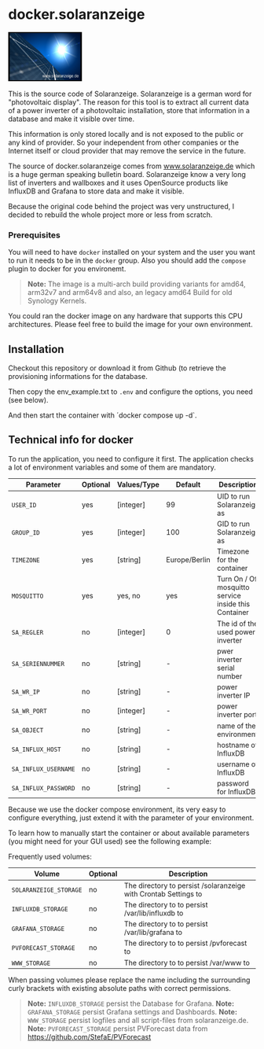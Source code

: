 # docker.solaranzeige
<img src="https://raw.githubusercontent.com/DeBaschdi/solar_config/master/solaranzeige/splash.png" height="100" width="150">

This is the source code of Solaranzeige. 
Solaranzeige is a german word for "photovoltaic display". 
The reason for this tool is to extract all current data of a power inverter of a photovoltaic installation, store that information in a database and make it visible over time.

This information is only stored locally and is not exposed to the public or any kind of provider. So your independent from other companies or the Internet itself or cloud provider that may remove the service in the future.

The source of docker.solaranzeige comes from www.solaranzeige.de which is a huge german speaking bulletin board. Solaranzeige know a very long list of inverters and wallboxes and it uses OpenSource products like InfluxDB and Grafana to store data and make it visible.

Because the original code behind the project was very unstructured, I decided to rebuild the whole project more or less from scratch.

### Prerequisites

You will need to have `docker` installed on your system and the user you want to run it needs to be in the `docker` group. 
Also you should add the `compose` plugin to docker for you environemt.

> **Note:** The image is a multi-arch build providing variants for amd64, arm32v7 and arm64v8 and also, an legacy amd64 Build for old Synology Kernels.

You could ran the docker image on any hardware that supports this CPU architectures. Please feel free to build the image for your own environment.

## Installation

Checkout this repository or download it from Github (to retrieve the provisioning informations for the database.

Then copy the env_example.txt to `.env` and configure the options, you need (see below).

And then start the container with ´docker compose up -d`.

## Technical info for docker

To run the application, you need to configure it first. The application checks a lot of environment variables and some of them are mandatory.

| Parameter | Optional | Values/Type | Default | Description |
| ---- | --- | --- | --- | --- |
| `USER_ID` | yes | [integer] | 99 | UID to run Solaranzeige as |
| `GROUP_ID` | yes | [integer] | 100 | GID to run Solaranzeige as |
| `TIMEZONE` | yes | [string] | Europe/Berlin | Timezone for the container |
| `MOSQUITTO` | yes | yes, no | yes | Turn On / Off mosquitto service inside this Container |
| `SA_REGLER` | no | [integer] | 0 | The id of the used power inverter | 
| `SA_SERIENNUMMER` | no | [string] | - | pwer inverter serial number | 
| `SA_WR_IP` | no | [string] | - | power inverter IP | 
| `SA_WR_PORT` | no | [integer] | - | power inverter port | 
| `SA_OBJECT` | no | [string] | - | name of the environment | 
| `SA_INFLUX_HOST` | no | [string] | - | hostname of InfluxDB | 
| `SA_INFLUX_USERNAME` | no | [string] | - | username of InfluxDB | 
| `SA_INFLUX_PASSWORD` | no | [string] | - | password for InfluxDB | 

Because we use the docker compose environment, its very easy to configure everything, just extend it with the parameter of your environment.


To learn how to manually start the container or about available parameters (you might need for your GUI used) see the following example:


Frequently used volumes:
 
| Volume | Optional | Description |
| ---- | --- | --- |
| `SOLARANZEIGE_STORAGE` | no | The directory to persist /solaranzeige with Crontab Settings to |
| `INFLUXDB_STORAGE` | no | The directory to to persist /var/lib/influxdb to |
| `GRAFANA_STORAGE` | no | The directory to to persist /var/lib/grafana to |
| `PVFORECAST_STORAGE` | no | The directory to to persist /pvforecast to |
| `WWW_STORAGE` | no | The directory to to persist /var/www to |

When passing volumes please replace the name including the surrounding curly brackets with existing absolute paths with correct permissions.


> **Note:** `INFLUXDB_STORAGE` persist the Database for Grafana. 
> **Note:** `GRAFANA_STORAGE` persist Grafana settings and Dashboards. 
> **Note:** `WWW_STORAGE` persist logfiles and all script-files from solaranzeige.de. 
> **Note:** `PVFORECAST_STORAGE` persist PVForecast data from https://github.com/StefaE/PVForecast
>

